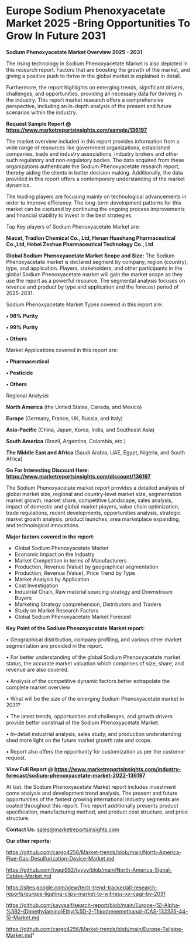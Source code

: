  # Europe Sodium Phenoxyacetate Market 2025 -Bring Opportunities To Grow In Future 2031

<Strong> Sodium Phenoxyacetate Market Overview 2025 - 2031</strong>

The rising technology in Sodium Phenoxyacetate Market is also depicted in this research report. Factors that are boosting the growth of the market, and giving a positive push to thrive in the global market is explained in detail.

Furthermore, the report highlights on emerging trends, significant drivers, challenges, and opportunities, providing all necessary data for thriving in the industry. This report market research offers a comprehensive perspective, including an in-depth analysis of the present and future scenarios within the industry.

<strong>Request Sample Report @ <a href=https://www.marketreportsinsights.com/sample/136197>https://www.marketreportsinsights.com/sample/136197</a></strong>

The market overview included in this report provides information from a wide range of resources like government organizations, established companies, trade and industry associations, industry brokers and other such regulatory and non-regulatory bodies. The data acquired from these organizations authenticate the Sodium Phenoxyacetate research report, thereby aiding the clients in better decision making. Additionally, the data provided in this report offers a contemporary understanding of the market dynamics.

The leading players are focusing mainly on technological advancements in order to improve efficiency. The long-term development patterns for this market can be captured by continuing the ongoing process improvements and financial stability to invest in the best strategies.

Top Key players of Sodium Phenoxyacetate Market are:

<strong>Niacet, Tradlon Chemical Co., Ltd, Henan Huashang Pharmaceutical Co.,Ltd, Hebei Zeshuo Pharmaceutical Technology Co., Ltd</strong>

<strong><b>Global Sodium Phenoxyacetate Market Scope and Size:</b></strong>
The Sodium Phenoxyacetate market is declared segment by company, region (country), type, and application. Players, stakeholders, and other participants in the global Sodium Phenoxyacetate market will gain the market scope as they use the report as a powerful resource. The segmental analysis focuses on revenue and product by type and application and the forecast period of 2025-2031.

Sodium Phenoxyacetate Market Types covered in this report are:

<strong>• 98% Purity

• 99% Purity

• Others</strong>

Market Applications covered in this report are:

<strong>• Pharmaceutical

• Pesticide

• Others</strong> 

Regional Analysis

<strong>North America</strong> (the United States, Canada, and Mexico)

<strong>Europe</strong> (Germany, France, UK, Russia, and Italy)

<strong>Asia-Pacific</strong> (China, Japan, Korea, India, and Southeast Asia)

<strong>South America</strong> (Brazil, Argentina, Colombia, etc.)

<strong>The Middle East and Africa</strong> (Saudi Arabia, UAE, Egypt, Nigeria, and South Africa)

<strong>Go For Interesting Discount Here: <a href=https://www.marketreportsinsights.com/discount/136197>https://www.marketreportsinsights.com/discount/136197</a></strong>

The Sodium Phenoxyacetate market report provides a detailed analysis of global market size, regional and country-level market size, segmentation market growth, market share, competitive Landscape, sales analysis, impact of domestic and global market players, value chain optimization, trade regulations, recent developments, opportunities analysis, strategic market growth analysis, product launches, area marketplace expanding, and technological innovations.

<strong><b>Major factors covered in the report:</b></strong>
<ul>
  <li>Global Sodium Phenoxyacetate Market </li>
  <li>Economic Impact on the Industry</li>
  <li>Market Competition in terms of Manufacturers</li>
  <li>Production, Revenue (Value) by geographical segmentation</li>
  <li>Production, Revenue (Value), Price Trend by Type</li>
  <li>Market Analysis by Application</li>
  <li>Cost Investigation</li>
  <li>Industrial Chain, Raw material sourcing strategy and Downstream Buyers</li>
  <li>Marketing Strategy comprehension, Distributors and Traders</li>
  <li>Study on Market Research Factors</li>
  <li>Global Sodium Phenoxyacetate Market Forecast</li>
</ul>

<strong><b>Key Point of the Sodium Phenoxyacetate Market report:</b></strong>

• Geographical distribution, company profiling, and various other market segmentation are provided in the report.

• For better understanding of the global Sodium Phenoxyacetate market status, the accurate market valuation which comprises of size, share, and revenue are also covered.

• Analysis of the competitive dynamic factors better extrapolate the complete market overview

• What will be the size of the emerging Sodium Phenoxyacetate market in 2031?

• The latest trends, opportunities and challenges, and growth drivers provide better construal of the Sodium Phenoxyacetate Market.

• In-detail industrial analysis, sales study, and production understanding shed more light on the future market growth rate and scope.

• Report also offers the opportunity for customization as per the customer request.

<strong><b>View Full Report @ <a href=https://www.marketreportsinsights.com/industry-forecast/sodium-phenoxyacetate-market-2022-136197>https://www.marketreportsinsights.com/industry-forecast/sodium-phenoxyacetate-market-2022-136197</a></b></strong>


At last, the Sodium Phenoxyacetate Market report includes investment come analysis and development trend analysis. The present and future opportunities of the fastest growing international industry segments are coated throughout this report. This report additionally presents product specification, manufacturing method, and product cost structure, and price structure.

<strong>Contact Us:</strong>
sales@marketreportsinsights.com

<strong>Our other reports:</strong>

<a href=https://github.com/cargo4256/Market-trends/blob/main/North-America-Flue-Gas-Desulfurization-Device-Market.md>https://github.com/cargo4256/Market-trends/blob/main/North-America-Flue-Gas-Desulfurization-Device-Market.md</a>

<a href=https://github.com/tyagi992/tyyyy/blob/main/North-America-Signal-Cables-Market.md>https://github.com/tyagi992/tyyyy/blob/main/North-America-Signal-Cables-Market.md</a>

<a href=https://sites.google.com/view/tech-trend-tracker/all-research-reports/europe-ligating-clips-market-to-witness-xx-cagr-by-2031>https://sites.google.com/view/tech-trend-tracker/all-research-reports/europe-ligating-clips-market-to-witness-xx-cagr-by-2031</a>

<a href=https://github.com/sayysaif/search-report/blob/main/Europe-(S)-Alpha-%5B2-(Dimethylamino)Ethyl%5D-2-Thiophenemethanol-(CAS-132335-44-5)-Market.md>https://github.com/sayysaif/search-report/blob/main/Europe-(S)-Alpha-%5B2-(Dimethylamino)Ethyl%5D-2-Thiophenemethanol-(CAS-132335-44-5)-Market.md</a>

<a href=https://github.com/cargo4256/Market-trends/blob/main/Europe-Tailpipe-Market.md>https://github.com/cargo4256/Market-trends/blob/main/Europe-Tailpipe-Market.md</a>"
